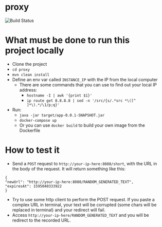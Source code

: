 # proxy
![Build Status](https://travis-ci.org/cunhazera/proxy.svg?branch=master)

# What must be done to run this project locally
 - Clone the project
 - `cd proxy`
 - `mvn clean install`
 - Define an env var called `INSTANCE_IP` with the IP from the local computer
   - There are some commands that you can use to find out your local IP address:
     - `hostname -I | awk '{print $1}'`
     - `ip route get 8.8.8.8 | sed -n '/src/{s/.*src *\([^ ]*\).*/\1/p;q}'`
 - Run:
   - `java -jar target/app-0.0.1-SNAPSHOT.jar`
   - `docker-compose up`
   - Or you can use `docker build` to build your own image from the Dockerfile

# How to test it
  - Send a `POST` request to `http://your-ip-here:8080/short`, with the URL in the body of the request. It will return something like this:
```
{
"newUrl": "http://your-ip-here:8080/RANDOM_GENERATED_TEXT",
"expiresAt": 1595040333922
}
```
  - Try to use some http client to perform the POST request. If you paste a complex URL in terminal, your text will be corrupted (some chars will be replaced in terminal) and your redirect will fail.
  - Access `http://your-ip-here/RANDOM_GENERATED_TEXT` and you will be redirect to the recorded URL.
